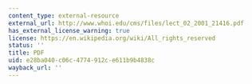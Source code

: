 ```yaml
---
content_type: external-resource
external_url: http://www.whoi.edu/cms/files/lect_02_2001_21416.pdf
has_external_license_warning: true
license: https://en.wikipedia.org/wiki/All_rights_reserved
status: ''
title: PDF
uid: e28ba040-c06c-4774-912c-e611b9b4838c
wayback_url: ''
---
```

